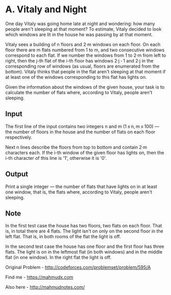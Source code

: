 # A. Vitaly and Night

One day Vitaly was going home late at night and wondering: how many people aren't sleeping at that moment? To estimate, Vitaly decided to look which windows are lit in the house he was passing by at that moment.

Vitaly sees a building of n floors and 2·m windows on each floor. On each floor there are m flats numbered from 1 to m, and two consecutive windows correspond to each flat. If we number the windows from 1 to 2·m from left to right, then the j-th flat of the i-th floor has windows 2·j - 1 and 2·j in the corresponding row of windows (as usual, floors are enumerated from the bottom). Vitaly thinks that people in the flat aren't sleeping at that moment if at least one of the windows corresponding to this flat has lights on.

Given the information about the windows of the given house, your task is to calculate the number of flats where, according to Vitaly, people aren't sleeping.

## Input

The first line of the input contains two integers n and m (1 ≤ n, m ≤ 100) — the number of floors in the house and the number of flats on each floor respectively.

Next n lines describe the floors from top to bottom and contain 2·m characters each. If the i-th window of the given floor has lights on, then the i-th character of this line is '1', otherwise it is '0'.

## Output

Print a single integer — the number of flats that have lights on in at least one window, that is, the flats where, according to Vitaly, people aren't sleeping.

## Note

In the first test case the house has two floors, two flats on each floor. That is, in total there are 4 flats. The light isn't on only on the second floor in the left flat. That is, in both rooms of the flat the light is off.

In the second test case the house has one floor and the first floor has three flats. The light is on in the leftmost flat (in both windows) and in the middle flat (in one window). In the right flat the light is off.

Original Problem - <http://codeforces.com/problemset/problem/595/A>

Find me - <https://mahmudx.com>

Also here - <http://mahmudnotes.com/>
